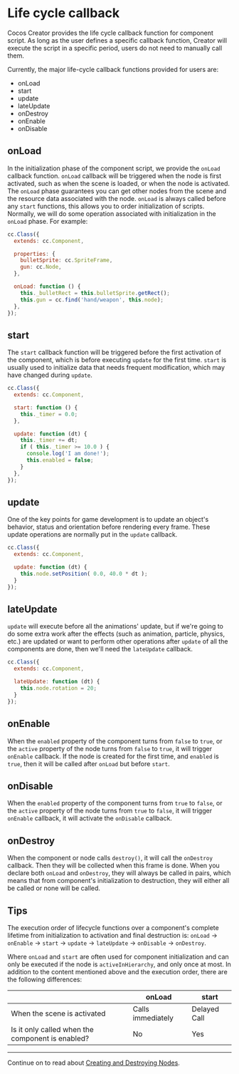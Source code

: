 # Life cycle callback

Cocos Creator provides the life cycle callback function for component script. As long as the user defines a specific callback function, Creator will execute the script in a specific period, users do not need to manually call them.

Currently, the major life-cycle callback functions provided for users are:

 - onLoad
 - start
 - update
 - lateUpdate
 - onDestroy
 - onEnable
 - onDisable

## onLoad

In the initialization phase of the component script, we provide the `onLoad` callback function. `onLoad` callback will be triggered when the node is first activated, such as when the scene is loaded, or when the node is activated. The `onLoad` phase guarantees you can get other nodes from the scene and the resource data associated with the node. `onLoad` is always called before any `start` functions, this allows you to order initialization of scripts. Normally, we will do some operation associated with initialization in the `onLoad` phase. For example:

```js
cc.Class({
  extends: cc.Component,

  properties: {
    bulletSprite: cc.SpriteFrame,
    gun: cc.Node,
  },

  onLoad: function () {
    this._bulletRect = this.bulletSprite.getRect();
    this.gun = cc.find('hand/weapon', this.node);
  },
});
```

## start

The `start` callback function will be triggered before the first activation of the component, which is before executing `update` for the first time. `start` is usually used to initialize data that needs frequent modification, which may have changed during `update`.

```js
cc.Class({
  extends: cc.Component,

  start: function () {
    this._timer = 0.0;
  },

  update: function (dt) {
    this._timer += dt;
    if ( this._timer >= 10.0 ) {
      console.log('I am done!');
      this.enabled = false;
    }
  },
});
```

## update

One of the key points for game development is to update an object's behavior, status and orientation before rendering every frame. These update operations are normally put in the `update` callback.

```js
cc.Class({
  extends: cc.Component,

  update: function (dt) {
    this.node.setPosition( 0.0, 40.0 * dt );
  }
});
```

## lateUpdate

`update` will execute before all the animations' update, but if we're going to do some extra work after the effects (such as animation, particle, physics, etc.) are updated or want to perform other operations after `update` of all the components are done, then we'll need the `lateUpdate` callback.

```js
cc.Class({
  extends: cc.Component,

  lateUpdate: function (dt) {
    this.node.rotation = 20;
  }
});
```

## onEnable

When the `enabled` property of the component turns from `false` to `true`, or the `active` property of the node turns from `false` to `true`, it will trigger `onEnable` callback. If the node is created for the first time, and `enabled` is `true`, then it will be called after `onLoad` but before `start`.

## onDisable

When the `enabled` property of the component turns from `true` to `false`, or the `active` property of the node turns from `true` to `false`, it will trigger `onEnable` callback, it will activate the `onDisable` callback.

## onDestroy

When the component or node calls `destroy()`, it will call the `onDestroy` callback. Then they will be collected when this frame is done. When you declare both `onLoad` and `onDestroy`, they will always be called in pairs, which means that from component's initialization to destruction, they will either all be called or none will be called.

## Tips

The execution order of lifecycle functions over a component's complete lifetime from initialization to activation and final destruction is: `onLoad` -> `onEnable` -> `start` -> `update` -> `lateUpdate` -> `onDisable` -> `onDestroy`.

Where `onLoad` and `start` are often used for component initialization and can only be executed if the node is `activeInHierarchy`, and only once at most. In addition to the content mentioned above and the execution order, there are the following differences:

|        | onLoad  | start  |
| ------ | ------- | -----  |
| When the scene is activated           | Calls immediately | Delayed Call |
| Is it only called when the component is enabled? |  No   | Yes  |

---

Continue on to read about [Creating and Destroying Nodes](create-destroy.md).
